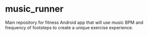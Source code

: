 music_runner
============

Main repository for fitness Android app that will use music BPM and frequency of footsteps to create a unique exercise experience.
